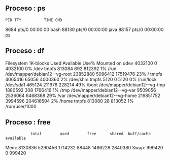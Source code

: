 ## Proceso : ps
    PID TTY          TIME CMD
   8684 pts/0    00:00:00 bash
  88130 pts/0    00:00:00 java
  88157 pts/0    00:00:00 ps

## Proceso : df
Filesystem                    1K-blocks    Used Available Use% Mounted on
udev                            4032100       0   4032100   0% /dev
tmpfs                            813084     692    812392   1% /run
/dev/mapper/debian12--vg-root  23852880 5096412  17519476  23% /
tmpfs                           4065416   65056   4000360   2% /dev/shm
tmpfs                              5120       0      5120   0% /run/lock
/dev/sda1                        465124  211976    228214  49% /boot
/dev/mapper/debian12--vg-tmp    1880592     308   1766416   1% /tmp
/dev/mapper/debian12--vg-var    9509056 2536064   6468368  29% /var
/dev/mapper/debian12--vg-home 219851752 3994596 204616504   2% /home
tmpfs                            813080      28    813052   1% /run/user/1000

## Proceso : free
               total        used        free      shared  buff/cache   available
Mem:         8130836     5290456     1714232       88448     1486228     2840380
Swap:         999420           0      999420

